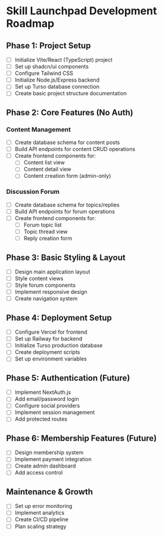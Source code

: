 # Skill Launchpad Development Roadmap

## Phase 1: Project Setup
- [ ] Initialize Vite/React (TypeScript) project
- [ ] Set up shadcn/ui components
- [ ] Configure Tailwind CSS
- [ ] Initialize Node.js/Express backend
- [ ] Set up Turso database connection
- [ ] Create basic project structure documentation

## Phase 2: Core Features (No Auth)
### Content Management
- [ ] Create database schema for content posts
- [ ] Build API endpoints for content CRUD operations
- [ ] Create frontend components for:
  - [ ] Content list view
  - [ ] Content detail view
  - [ ] Content creation form (admin-only)

### Discussion Forum 
- [ ] Create database schema for topics/replies
- [ ] Build API endpoints for forum operations
- [ ] Create frontend components for:
  - [ ] Forum topic list
  - [ ] Topic thread view
  - [ ] Reply creation form

## Phase 3: Basic Styling & Layout
- [ ] Design main application layout
- [ ] Style content views
- [ ] Style forum components
- [ ] Implement responsive design
- [ ] Create navigation system

## Phase 4: Deployment Setup
- [ ] Configure Vercel for frontend
- [ ] Set up Railway for backend
- [ ] Initialize Turso production database
- [ ] Create deployment scripts
- [ ] Set up environment variables

## Phase 5: Authentication (Future)
- [ ] Implement NextAuth.js
- [ ] Add email/password login
- [ ] Configure social providers
- [ ] Implement session management
- [ ] Add protected routes

## Phase 6: Membership Features (Future)
- [ ] Design membership system
- [ ] Implement payment integration
- [ ] Create admin dashboard
- [ ] Add access control

## Maintenance & Growth
- [ ] Set up error monitoring
- [ ] Implement analytics
- [ ] Create CI/CD pipeline
- [ ] Plan scaling strategy